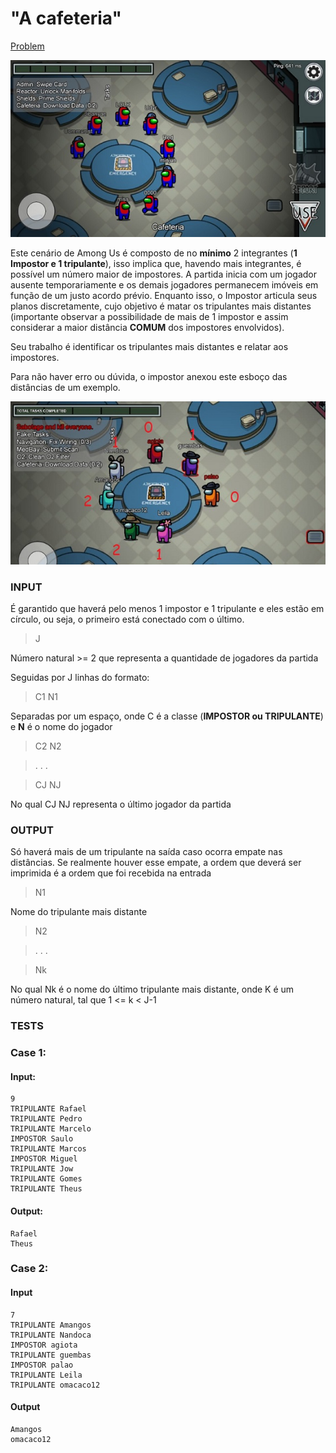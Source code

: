 # "A cafeteria"
[Problem](https://www.dikastis.com.br/problems/01EJGP11RGQEJQKRRJR84Y60T8)

![Cafeteria](https://github.com/paulohltc/questoesIP/blob/main/cafeteria/src/cafeteria1.jpg)

Este cenário de Among Us é composto de no **mínimo** 2 integrantes (**1 Impostor e 1 tripulante**), isso implica que, havendo mais integrantes, é possível um número maior de impostores.  A partida inicia com um jogador ausente temporariamente e os demais jogadores permanecem imóveis em função de um justo acordo prévio. Enquanto isso, o Impostor articula seus planos discretamente, cujo objetivo é matar os tripulantes mais distantes (importante observar a possibilidade de mais de 1 impostor e assim considerar a maior distância **COMUM** dos impostores envolvidos). 

Seu trabalho é identificar os tripulantes mais distantes e relatar aos impostores.

Para não haver erro ou dúvida, o impostor anexou este esboço das distâncias de um exemplo.

![Cafeteria2](https://github.com/paulohltc/questoesIP/blob/main/cafeteria/src/cafeteria2.jpg)


### INPUT
É garantido que haverá pelo menos 1 impostor e 1 tripulante e eles estão em círculo, ou seja, o primeiro está conectado com o último.

> J

Número natural >= 2 que representa a quantidade de jogadores da partida

Seguidas por J linhas do formato:

> C1 N1

Separadas por um espaço, onde C é a classe (**IMPOSTOR ou TRIPULANTE**) e **N** é o nome do jogador

>C2 N2

>. . .

>CJ NJ

No qual CJ NJ representa o último jogador da partida

### OUTPUT


Só haverá mais de um tripulante na saída caso ocorra empate nas distâncias. Se realmente houver esse empate, a ordem que deverá ser imprimida é a ordem que foi recebida na entrada 

> N1

Nome do tripulante mais distante

> N2

> . . .

> Nk

No qual Nk é o nome do último tripulante mais distante, onde K é um número natural, tal que 1 <= k < J-1


### TESTS
### Case 1:
#### Input:
```
9
TRIPULANTE Rafael
TRIPULANTE Pedro
TRIPULANTE Marcelo
IMPOSTOR Saulo
TRIPULANTE Marcos
IMPOSTOR Miguel
TRIPULANTE Jow
TRIPULANTE Gomes
TRIPULANTE Theus
```
#### Output:
```
Rafael
Theus
```
### Case 2:
#### Input
```
7
TRIPULANTE Amangos
TRIPULANTE Nandoca
IMPOSTOR agiota
TRIPULANTE guembas
IMPOSTOR palao
TRIPULANTE Leila
TRIPULANTE omacaco12
```
#### Output
```
Amangos
omacaco12
```
